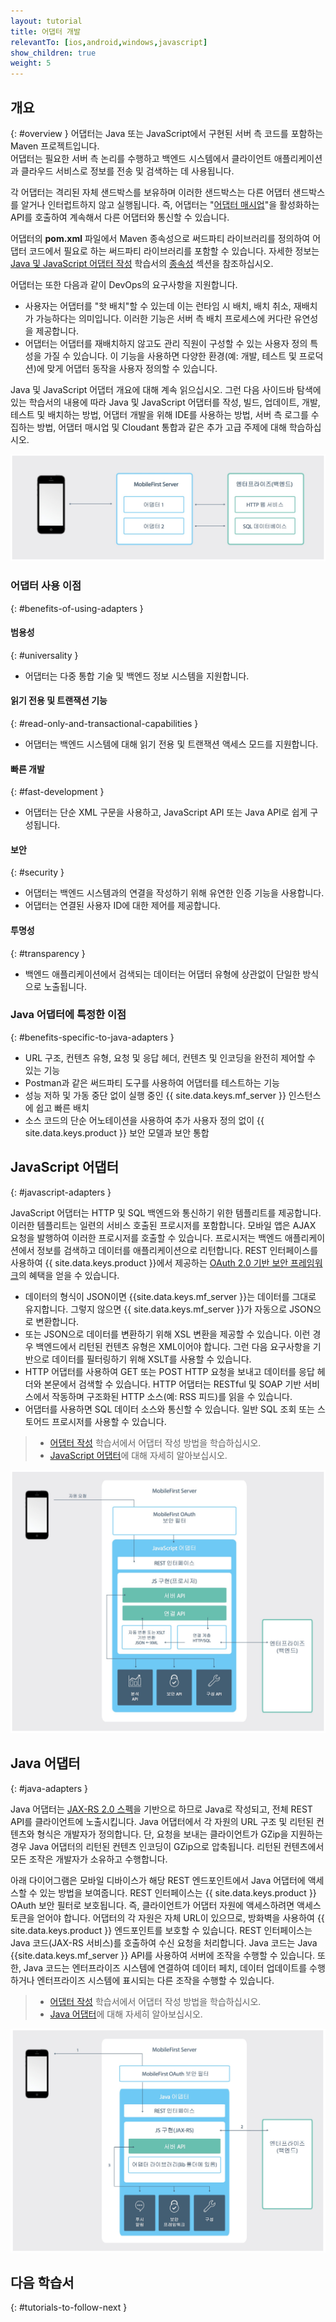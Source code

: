 ```yaml
---
layout: tutorial
title: 어댑터 개발
relevantTo: [ios,android,windows,javascript]
show_children: true
weight: 5
---
```

<!-- NLS_CHARSET=UTF-8 -->
## 개요
{: #overview }
어댑터는 Java 또는 JavaScript에서 구현된 서버 측 코드를 포함하는 Maven 프로젝트입니다.   
어댑터는 필요한 서버 측 논리를 수행하고 백엔드 시스템에서 클라이언트 애플리케이션과 클라우드 서비스로 정보를 전송 및 검색하는 데 사용됩니다. 

각 어댑터는 격리된 자체 샌드박스를 보유하며 이러한 샌드박스는 다른 어댑터 샌드박스를 알거나 인터럽트하지 않고 실행됩니다. 즉, 어댑터는 "[어댑터 매시업](advanced-adapter-usage-mashup)"을 활성화하는 API를 호출하여 계속해서 다른 어댑터와 통신할 수 있습니다.  

어댑터의 **pom.xml** 파일에서 Maven 종속성으로 써드파티 라이브러리를 정의하여 어댑터 코드에서 필요로 하는 써드파티 라이브러리를 포함할 수 있습니다. 자세한 정보는 [Java 및 JavaScript 어댑터 작성](creating-adapters) 학습서의 [종속성](creating-adapters/#dependencies) 섹션을 참조하십시오. 

어댑터는 또한 다음과 같이 DevOps의 요구사항을 지원합니다. 

* 사용자는 어댑터를 "핫 배치"할 수 있는데 이는 런타임 시 배치, 배치 취소, 재배치가 가능하다는 의미입니다. 이러한 기능은 서버 측 배치 프로세스에 커다란 유연성을 제공합니다. 
* 어댑터는 어댑터를 재배치하지 않고도 관리 직원이 구성할 수 있는 사용자 정의 특성을 가질 수 있습니다.
이 기능을 사용하면 다양한 환경(예: 개발, 테스트 및 프로덕션)에 맞게 어댑터 동작을 사용자 정의할 수 있습니다. 

Java 및 JavaScript 어댑터 개요에 대해 계속 읽으십시오. 그런 다음 사이드바 탐색에 있는 학습서의 내용에 따라 Java 및 JavaScript 어댑터를 작성, 빌드, 업데이트, 개발, 테스트 및 배치하는 방법, 어댑터 개발을 위해 IDE를 사용하는 방법, 서버 측 로그를 수집하는 방법, 어댑터 매시업 및 Cloudant 통합과 같은 추가 고급 주제에 대해 학습하십시오. 

![어댑터 개요](adapter_overview_top.jpg)

### 어댑터 사용 이점
{: #benefits-of-using-adapters }

#### 범용성
{: #universality }

* 어댑터는 다중 통합 기술 및 백엔드 정보 시스템을 지원합니다. 

#### 읽기 전용 및 트랜잭션 기능
{: #read-only-and-transactional-capabilities }

* 어댑터는 백엔드 시스템에 대해 읽기 전용 및 트랜잭션 액세스 모드를 지원합니다. 

#### 빠른 개발
{: #fast-development }

* 어댑터는 단순 XML 구문을 사용하고, JavaScript API 또는 Java API로 쉽게 구성됩니다. 

#### 보안
{: #security }

* 어댑터는 백엔드 시스템과의 연결을 작성하기 위해 유연한 인증 기능을 사용합니다. 
* 어댑터는 연결된 사용자 ID에 대한 제어를 제공합니다. 

#### 투명성
{: #transparency }

* 백엔드 애플리케이션에서 검색되는 데이터는 어댑터 유형에 상관없이 단일한 방식으로 노출됩니다.   

### Java 어댑터에 특정한 이점
{: #benefits-specific-to-java-adapters }

* URL 구조, 컨텐츠 유형, 요청 및 응답 헤더, 컨텐츠 및 인코딩을 완전히 제어할 수 있는 기능
* Postman과 같은 써드파티 도구를 사용하여 어댑터를 테스트하는 기능
* 성능 저하 및 가동 중단 없이 실행 중인 {{ site.data.keys.mf_server }} 인스턴스에 쉽고 빠른 배치
* 소스 코드의 단순 어노테이션을 사용하여 추가 사용자 정의 없이 {{ site.data.keys.product }} 보안 모델과 보안 통합

## JavaScript 어댑터
{: #javascript-adapters }

JavaScript 어댑터는 HTTP 및 SQL 백엔드와 통신하기 위한 템플리트를 제공합니다. 이러한 템플리트는 일련의 서비스 호출된 프로시저를 포함합니다. 모바일 앱은 AJAX 요청을 발행하여 이러한 프로시저를 호출할 수 있습니다. 프로시저는 백엔드 애플리케이션에서 정보를 검색하고 데이터를 애플리케이션으로 리턴합니다. REST 인터페이스를 사용하여 {{ site.data.keys.product }}에서 제공하는 [OAuth 2.0 기반 보안 프레임워크](../authentication-and-security)의 혜택을 얻을 수 있습니다. 

* 데이터의 형식이 JSON이면 {{site.data.keys.mf_server }}는 데이터를 그대로 유지합니다. 그렇지 않으면 {{ site.data.keys.mf_server }}가 자동으로 JSON으로 변환합니다.   
* 또는 JSON으로 데이터를 변환하기 위해 XSL 변환을 제공할 수 있습니다. 이런 경우 백엔드에서 리턴된 컨텐츠 유형은 XML이어야 합니다. 그런 다음 요구사항을 기반으로 데이터를 필터링하기 위해 XSLT를 사용할 수 있습니다. 
* HTTP 어댑터를 사용하여 GET 또는 POST HTTP 요청을 보내고 데이터를 응답 헤더와 본문에서 검색할 수 있습니다. HTTP 어댑터는 RESTful 및 SOAP 기반 서비스에서 작동하며 구조화된 HTTP 소스(예: RSS 피드)를 읽을 수 있습니다. 
* 어댑터를 사용하면 SQL 데이터 소스와 통신할 수 있습니다.
일반 SQL 조회 또는 스토어드 프로시저를 사용할 수 있습니다. 

> * [어댑터 작성](creating-adapters) 학습서에서 어댑터 작성 방법을 학습하십시오. 
> * [JavaScript 어댑터](javascript-adapters)에 대해 자세히 알아보십시오. 

![javascript 어댑터](javascript_adapters.png)

## Java 어댑터
{: #java-adapters }

Java 어댑터는 [JAX-RS 2.0 스펙](https://jax-rs-spec.java.net/nonav/2.0-rev-a/apidocs/index.html)을 기반으로 하므로 Java로 작성되고, 전체 REST API를 클라이언트에 노출시킵니다. Java 어댑터에서 각 자원의 URL 구조 및 리턴된 컨텐츠와 형식은 개발자가 정의합니다. 단, 요청을 보내는 클라이언트가 GZip을 지원하는 경우 Java 어댑터의 리턴된 컨텐츠 인코딩이 GZip으로 압축됩니다. 리턴된 컨텐츠에서 모든 조작은 개발자가 소유하고 수행합니다.

아래 다이어그램은 모바일 디바이스가 해당 REST 엔드포인트에서 Java 어댑터에 액세스할 수 있는 방법을 보여줍니다. REST 인터페이스는
{{ site.data.keys.product }} OAuth
보안 필터로 보호됩니다. 즉, 클라이언트가 어댑터 자원에 액세스하려면 액세스 토큰을 얻어야 합니다. 어댑터의 각 자원은 자체 URL이 있으므로, 방화벽을 사용하여
{{ site.data.keys.product }}
엔드포인트를 보호할 수 있습니다. REST 인터페이스는 Java 코드(JAX-RS 서비스)를 호출하여
수신 요청을 처리합니다. Java 코드는 Java {{site.data.keys.mf_server }} API를 사용하여 서버에 조작을 수행할
수 있습니다. 또한, Java 코드는
엔터프라이즈 시스템에 연결하여 데이터 페치, 데이터 업데이트를 수행하거나 엔터프라이즈 시스템에
표시되는 다른 조작을 수행할 수 있습니다. 

> * [어댑터 작성](creating-adapters) 학습서에서 어댑터 작성 방법을 학습하십시오. 
> * [Java 어댑터](java-adapters)에 대해 자세히 알아보십시오. 

![java 어댑터](java_adapter.jpg)

## 다음 학습서
{: #tutorials-to-follow-next }
